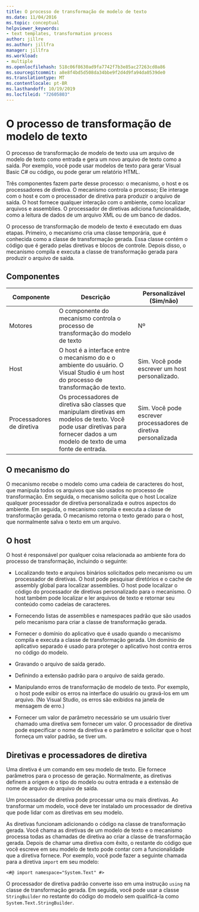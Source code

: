 ```yaml
---
title: O processo de transformação de modelo de texto
ms.date: 11/04/2016
ms.topic: conceptual
helpviewer_keywords:
- text templates, transformation process
author: jillre
ms.author: jillfra
manager: jillfra
ms.workload:
- multiple
ms.openlocfilehash: 518c06f8630ad9fa7742f7b3e85ac27263cd0a86
ms.sourcegitcommit: a8e8f4bd5d508da34bbe9f2d4d9fa94da0539de0
ms.translationtype: MT
ms.contentlocale: pt-BR
ms.lasthandoff: 10/19/2019
ms.locfileid: "72605803"
---
```

# <a name="the-text-template-transformation-process"></a>O processo de transformação de modelo de texto
O processo de transformação de modelo de texto usa um arquivo de modelo de texto como entrada e gera um novo arquivo de texto como a saída. Por exemplo, você pode usar modelos de texto para gerar Visual Basic C# ou código, ou pode gerar um relatório HTML.

 Três componentes fazem parte desse processo: o mecanismo, o host e os processadores de diretiva. O mecanismo controla o processo; Ele interage com o host e com o processador de diretiva para produzir o arquivo de saída. O host fornece qualquer interação com o ambiente, como localizar arquivos e assemblies. O processador de diretivas adiciona funcionalidade, como a leitura de dados de um arquivo XML ou de um banco de dados.

 O processo de transformação de modelo de texto é executado em duas etapas. Primeiro, o mecanismo cria uma classe temporária, que é conhecida como a classe de transformação gerada. Essa classe contém o código que é gerado pelas diretivas e blocos de controle. Depois disso, o mecanismo compila e executa a classe de transformação gerada para produzir o arquivo de saída.

## <a name="components"></a>Componentes

|Componente|Descrição|Personalizável (Sim/não)|
|-|-|-|
|Motores|O componente do mecanismo controla o processo de transformação do modelo de texto|Nº|
|Host|O host é a interface entre o mecanismo do e o ambiente do usuário. O Visual Studio é um host do processo de transformação de texto.|Sim. Você pode escrever um host personalizado.|
|Processadores de diretiva|Os processadores de diretiva são classes que manipulam diretivas em modelos de texto. Você pode usar diretivas para fornecer dados a um modelo de texto de uma fonte de entrada.|Sim. Você pode escrever processadores de diretiva personalizada|

## <a name="the-engine"></a>O mecanismo do
 O mecanismo recebe o modelo como uma cadeia de caracteres do host, que manipula todos os arquivos que são usados no processo de transformação. Em seguida, o mecanismo solicita que o host Localize qualquer processador de diretiva personalizada e outros aspectos do ambiente. Em seguida, o mecanismo compila e executa a classe de transformação gerada. O mecanismo retorna o texto gerado para o host, que normalmente salva o texto em um arquivo.

## <a name="the-host"></a>O host
 O host é responsável por qualquer coisa relacionada ao ambiente fora do processo de transformação, incluindo o seguinte:

- Localizando texto e arquivos binários solicitados pelo mecanismo ou um processador de diretivas. O host pode pesquisar diretórios e o cache de assembly global para localizar assemblies. O host pode localizar o código do processador de diretivas personalizado para o mecanismo. O host também pode localizar e ler arquivos de texto e retornar seu conteúdo como cadeias de caracteres.

- Fornecendo listas de assemblies e namespaces padrão que são usados pelo mecanismo para criar a classe de transformação gerada.

- Fornecer o domínio do aplicativo que é usado quando o mecanismo compila e executa a classe de transformação gerada. Um domínio de aplicativo separado é usado para proteger o aplicativo host contra erros no código do modelo.

- Gravando o arquivo de saída gerado.

- Definindo a extensão padrão para o arquivo de saída gerado.

- Manipulando erros de transformação de modelo de texto. Por exemplo, o host pode exibir os erros na interface do usuário ou gravá-los em um arquivo. (No Visual Studio, os erros são exibidos na janela de mensagem de erro.)

- Fornecer um valor de parâmetro necessário se um usuário tiver chamado uma diretiva sem fornecer um valor. O processador de diretiva pode especificar o nome da diretiva e o parâmetro e solicitar que o host forneça um valor padrão, se tiver um.

## <a name="directives-and-directive-processors"></a>Diretivas e processadores de diretiva
 Uma diretiva é um comando em seu modelo de texto. Ele fornece parâmetros para o processo de geração. Normalmente, as diretivas definem a origem e o tipo do modelo ou outra entrada e a extensão de nome de arquivo do arquivo de saída.

 Um processador de diretiva pode processar uma ou mais diretivas. Ao transformar um modelo, você deve ter instalado um processador de diretiva que pode lidar com as diretivas em seu modelo.

 As diretivas funcionam adicionando o código na classe de transformação gerada. Você chama as diretivas de um modelo de texto e o mecanismo processa todas as chamadas de diretiva ao criar a classe de transformação gerada. Depois de chamar uma diretiva com êxito, o restante do código que você escreve em seu modelo de texto pode contar com a funcionalidade que a diretiva fornece. Por exemplo, você pode fazer a seguinte chamada para a diretiva `import` em seu modelo:

 `<#@ import namespace="System.Text" #>`

 O processador de diretiva padrão converte isso em uma instrução `using` na classe de transformação gerada. Em seguida, você pode usar a classe `StringBuilder` no restante do código do modelo sem qualificá-la como `System.Text.StringBuilder`.